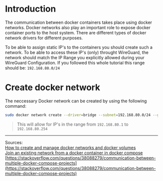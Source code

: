 # Introduction

The communication between docker containers takes place using docker networks. Docker networks also play an important
role to expose docker container ports to the host system. There are different types of docker network drivers for
different purposes.

To be able to assign static IP's to the containers you should create such a network.
To be able to access these IP's (only) throught WireGuard, the network should match the IP Range you explicitly allowed
during your WireGuard Configuration. If you followed this whole tutorial this range should be: ```192.168.80.0/24 ```

# Create docker network

The neccessary Docker network can be created by using the following command:

``` bash
sudo docker network create --driver=bridge --subnet=192.168.80.0/24 --gateway=192.168.80.1 shared-docker-network
```

> This will allow for IP's in the range from ```192.168.80.1``` to ```192.168.80.254```

---
Sources:  
[How to create and manage docker networks and docker volumes](https://webdock.io/en/docs/how-guides/docker-guides/how-to-create-and-manage-docker-networks-and-docker-volumes)  
[Join an existing network from a docker container in docker compose](https://poopcode.com/join-to-an-existing-network-from-a-docker-container-in-docker-compose/)  
[https://stackoverflow.com/questions/38088279/communication-between-multiple-docker-compose-projects](https://stackoverflow.com/questions/38088279/communication-between-multiple-docker-compose-projects)

